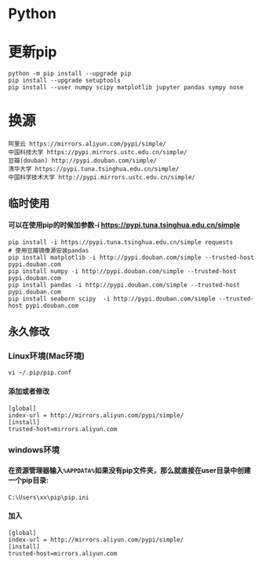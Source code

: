 # Python

# 更新pip
```shell
python -m pip install --upgrade pip
pip install --upgrade setuptools
pip install --user numpy scipy matplotlib jupyter pandas sympy nose
```

# 换源
```
阿里云 https://mirrors.aliyun.com/pypi/simple/
中国科技大学 https://pypi.mirrors.ustc.edu.cn/simple/
豆瓣(douban) http://pypi.douban.com/simple/
清华大学 https://pypi.tuna.tsinghua.edu.cn/simple/
中国科学技术大学 http://pypi.mirrors.ustc.edu.cn/simple/
```
## 临时使用
#### 可以在使用pip的时候加参数-i https://pypi.tuna.tsinghua.edu.cn/simple
```shell
pip install -i https://pypi.tuna.tsinghua.edu.cn/simple requests
# 使用豆瓣镜像源安装pandas
pip install matplotlib -i http://pypi.douban.com/simple --trusted-host pypi.douban.com
pip install numpy -i http://pypi.douban.com/simple --trusted-host pypi.douban.com
pip install pandas -i http://pypi.douban.com/simple --trusted-host pypi.douban.com
pip install seaborn scipy  -i http://pypi.douban.com/simple --trusted-host pypi.douban.com
```

## 永久修改
### Linux环境(Mac环境)
```shell
vi ~/.pip/pip.conf 
```
#### 添加或者修改
```shell
[global]
index-url = http://mirrors.aliyun.com/pypi/simple/
[install]
trusted-host=mirrors.aliyun.com
```
### windows环境
#### 在资源管理器输入`%APPDATA%`如果没有pip文件夹，那么就直接在user目录中创建一个pip目录:
```shell
C:\Users\xx\pip\pip.ini
```
#### 加入
```shell
[global]
index-url = http://mirrors.aliyun.com/pypi/simple/
[install]
trusted-host=mirrors.aliyun.com
```

